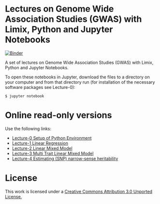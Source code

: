 Lectures on Genome Wide Association Studies (GWAS) with Limix, Python and Jupyter Notebooks
============================================

[![Binder](https://mybinder.org/badge_logo.svg)](https://mybinder.org/v2/gh/timeu/gwas-lecture/master)

A set of lectures on Genome Wide Association Studies (GWAS) with Limix, Python and Jupyter Notebooks.

To open these notebooks in Jupyter, download the files to a directory on your computer and from that directory run (for installation of the necessary software packages see Lecture-0):

    $ jupyter notebook


Online read-only versions
=========================

Use the following links:

* [Lecture-0 Setup of Python Environment](http://nbviewer.ipython.org/urls/raw.github.com/timeu/gwas-lecture/master/Lecture-0-Setup-of-Python-Environment.ipynb)
* [Lecture-1 Linear Regression](http://nbviewer.ipython.org/urls/raw.github.com/timeu/gwas-lecture/master/Lecture-1-Linear-Regression.ipynb)
* [Lecture-2 Linear Mixed Model](http://nbviewer.ipython.org/urls/raw.github.com/timeu/gwas-lecture/master/Lecture-2-Linear-Mixed-Model.ipynb)
* [Lecture-3 Multi Trait Linear Mixed Model](http://nbviewer.ipython.org/urls/raw.github.com/timeu/gwas-lecture/master/Lecture-3-Multi-Trait-Linear-Mixed-Model.ipynb)
* [Lecture-4 Estimating (SNP) narrow-sense heritability](http://nbviewer.ipython.org/urls/raw.github.com/timeu/gwas-lecture/master/Lecture-4-SNPHeritability.ipynb)

License
=======

This work is licensed under a [Creative Commons Attribution 3.0 Unported License.](http://creativecommons.org/licenses/by/3.0/)
